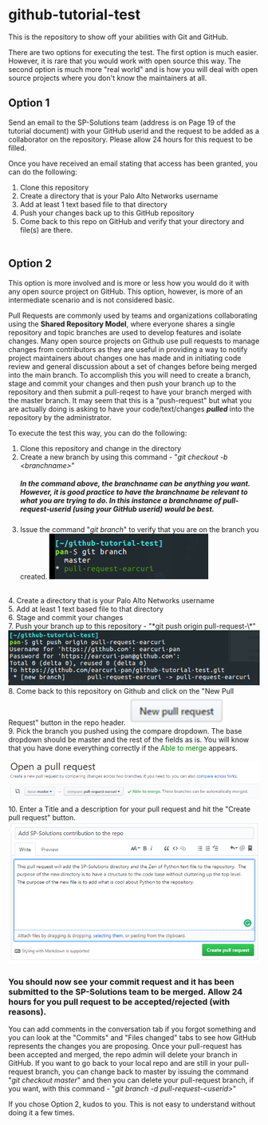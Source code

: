 # github-tutorial-test

This is the repository to show off your abilities with Git and GitHub.  

There are two options for executing the test.  The first option is much easier.  However, it is rare that you would work with
open source this way.  The second option is much more "real world" and is how you will deal with open source projects where 
you don't know the maintainers at all.

## Option 1
Send an email to the SP-Solutions team (address is on Page 19 of the tutorial document) with your GitHub userid and the request to
be added as a collaborator on the repository.  Please allow 24 hours for this request to be filled.  

Once you have received an email stating that access has been granted, you can do the following:
1. Clone this repository
2. Create a directory that is your Palo Alto Networks username
3. Add at least 1 text based file to that directory
4. Push your changes back up to this GitHub repository
5. Come back to this repo on GitHub and verify that your directory and file(s) are there. 
</br></br>

## Option 2
This option is more involved and is more or less how you would do it with any open source project on GitHub.  This option, however, is more of an intermediate scenario and is not considered basic.    

Pull Requests are commonly used by teams and organizations collaborating using the **Shared Repository Model**, where everyone shares a single repository and topic branches are used to develop features and isolate changes. Many open source projects on Github use pull requests to manage changes from contributors as they are useful in providing a way to notify project maintainers about changes one has made and in initiating code review and general discussion about a set of changes before being merged into the main branch.
To accomplish this you will need to create a branch, stage and commit your changes and then push your branch up to the repository and 
then submit a pull-reqest to have your branch merged with the master branch.  It may seem that this is a "push-request" but what you are actually doing is asking to have your code/text/changes ***pulled*** into the repository by the administrator.

To execute the test this way, you can do the following:
1. Clone this repository and change in the directory
2. Create a new branch by using this command - "*git checkout -b \<branchname\>*"
   ##### In the command above, the branchname can be anything you want.  However, it is good practice to have the branchname be relevant to what you are trying to do.  In this instance a branchname of pull-request-userid (using your GitHub userid) would be best.
3. Issue the command "*git branch*" to verify that you are on the branch you created.
![](images/git-branch-output.png)
</br>
4. Create a directory that is your Palo Alto Networks username</br>
5. Add at least 1 text based file to that directory</br>
6. Stage and commit your changes </br>
7. Push your branch up to this repository - "*git push origin pull-request-\<userid\>*"</br>

<img src="images/git-push-output.png"/>  

</br>
8. Come back to this repository on Github and click on the "New Pull Request" button in the repo header.  
<img src="images/pull-req-button.png" width="200" height="60" />
</br>
9. Pick the branch you pushed using the compare dropdown. The base dropdown should be master and  the rest of the fields as is.  You will know that you have done everything correctly if the <span style="color:green">Able to merge</span> appears.  </br></br>
<img src="images/open-pull-req.png"/>  
</br>
10. Enter a Title and a description for your pull request and hit the "Create pull request" button.
<img src="images/desc-for-pull-req.png"/> 
</br>

### You should now see your commit request and it has been submitted to the SP-Solutions team to be merged.  Allow 24 hours for you pull request to be accepted/rejected (with reasons).  
You can add comments in the conversation tab if you forgot something and you can look at the "Commits" and "Files changed" tabs to see how GitHub represents the changes you are proposing.   Once your pull-request has been accepted and merged, the repo admin will delete your branch in GitHub.  If you want to go back to your local repo and are still in your pull-request branch, you can change back to master by issuing the command "*git checkout master*" and then you can delete your pull-request branch, if you want, with this command - "*git branch -d pull-request-\<userid\>*"

If you chose Option 2, kudos to you.  This is not easy to understand without doing it a few times.  
